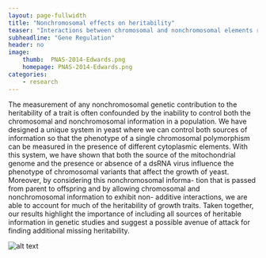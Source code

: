 ```yaml
---
layout: page-fullwidth
title: "Nonchromosomal effects on heritability"
teaser: "Interactions between chromosomal and nonchromosomal elements reveal missing heritability"
subheadline: "Gene Regulation"
header: no
image:
    thumb:  PNAS-2014-Edwards.png
    homepage: PNAS-2014-Edwards.png
categories:
    - research
---
```



The measurement of any nonchromosomal genetic contribution to the heritability of a trait is often confounded by the inability to control both the chromosomal and nonchromosomal information in a population. We have designed a unique system in yeast where we can control both sources of information so that the phenotype of a single chromosomal polymorphism can be measured in the presence of different cytoplasmic elements. With this system, we have shown that both the source of the mitochondrial genome and the presence or absence of a dsRNA virus influence the phenotype of chromosomal variants that affect the growth of yeast. Moreover, by considering this nonchromosomal informa- tion that is passed from parent to offspring and by allowing chromosomal and nonchromosomal information to exhibit non- additive interactions, we are able to account for much of the heritability of growth traits. Taken together, our results highlight the importance of including all sources of heritable information in genetic studies and suggest a possible avenue of attack for finding additional missing heritability.

![alt text]({{site:url}}/images/PNAS-2014-Edwards.png)